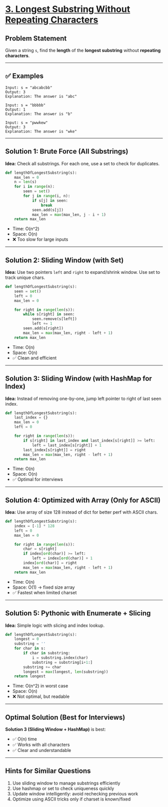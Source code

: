 # [3. Longest Substring Without Repeating Characters](https://leetcode.com/problems/longest-substring-without-repeating-characters/description/?envType=problem-list-v2&envId=hash-table)

## Problem Statement
Given a string `s`, find the **length** of the **longest substring** without **repeating characters**.

---

## ✅ Examples

```
Input: s = "abcabcbb"
Output: 3
Explanation: The answer is "abc"

Input: s = "bbbbb"
Output: 1
Explanation: The answer is "b"

Input: s = "pwwkew"
Output: 3
Explanation: The answer is "wke"
```

---

## Solution 1: Brute Force (All Substrings)
**Idea:**
Check all substrings. For each one, use a set to check for duplicates.

```python
def lengthOfLongestSubstring(s):
    max_len = 0
    n = len(s)
    for i in range(n):
        seen = set()
        for j in range(i, n):
            if s[j] in seen:
                break
            seen.add(s[j])
            max_len = max(max_len, j - i + 1)
    return max_len
```
- Time: O(n^2)
- Space: O(n)
- ❌ Too slow for large inputs

---

## Solution 2: Sliding Window (with Set)
**Idea:**
Use two pointers `left` and `right` to expand/shrink window. Use set to track unique chars.

```python
def lengthOfLongestSubstring(s):
    seen = set()
    left = 0
    max_len = 0

    for right in range(len(s)):
        while s[right] in seen:
            seen.remove(s[left])
            left += 1
        seen.add(s[right])
        max_len = max(max_len, right - left + 1)
    return max_len
```
- Time: O(n)
- Space: O(n)
- ✅ Clean and efficient

---

## Solution 3: Sliding Window (with HashMap for Index)
**Idea:**
Instead of removing one-by-one, jump left pointer to right of last seen index.

```python
def lengthOfLongestSubstring(s):
    last_index = {}
    max_len = 0
    left = 0

    for right in range(len(s)):
        if s[right] in last_index and last_index[s[right]] >= left:
            left = last_index[s[right]] + 1
        last_index[s[right]] = right
        max_len = max(max_len, right - left + 1)
    return max_len
```
- Time: O(n)
- Space: O(n)
- ✅ Optimal for interviews

---

## Solution 4: Optimized with Array (Only for ASCII)
**Idea:**
Use array of size 128 instead of dict for better perf with ASCII chars.

```python
def lengthOfLongestSubstring(s):
    index = [-1] * 128
    left = 0
    max_len = 0

    for right in range(len(s)):
        char = s[right]
        if index[ord(char)] >= left:
            left = index[ord(char)] + 1
        index[ord(char)] = right
        max_len = max(max_len, right - left + 1)
    return max_len
```
- Time: O(n)
- Space: O(1) → fixed size array
- ✅ Fastest when limited charset

---

## Solution 5: Pythonic with Enumerate + Slicing
**Idea:**
Simple logic with slicing and index lookup.

```python
def lengthOfLongestSubstring(s):
    longest = 0
    substring = ''
    for char in s:
        if char in substring:
            i = substring.index(char)
            substring = substring[i+1:]
        substring += char
        longest = max(longest, len(substring))
    return longest
```
- Time: O(n^2) in worst case
- Space: O(n)
- ❌ Not optimal, but readable

---

## Optimal Solution (Best for Interviews)
**Solution 3 (Sliding Window + HashMap)** is best:
- ✅ O(n) time
- ✅ Works with all characters
- ✅ Clear and understandable

---

## Hints for Similar Questions
1. Use sliding window to manage substrings efficiently
2. Use hashmap or set to check uniqueness quickly
3. Update window intelligently: avoid rechecking previous work
4. Optimize using ASCII tricks only if charset is known/fixed